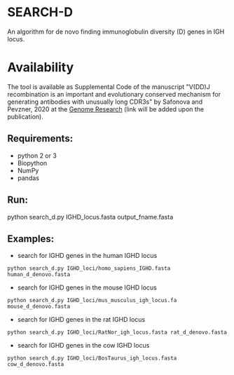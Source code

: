 # SEARCH-D
An algorithm for de novo finding immunoglobulin diversity (D) genes in IGH locus. 

# Availability
The tool is available as Supplemental Code of the manuscript "V(DD)J recombination is an important and evolutionary conserved mechanism for generating antibodies with unusually long CDR3s" by Safonova and Pevzner, 2020 at the [Genome Research](https://genome.cshlp.org/) (link will be added upon the publication). 

## Requirements:
- python 2 or 3
- Biopython
- NumPy
- pandas

## Run:
python search_d.py IGHD_locus.fasta output_fname.fasta

## Examples:
* search for IGHD genes in the human IGHD locus
```
python search_d.py IGHD_loci/homo_sapiens_IGHD.fasta human_d_denovo.fasta 
```
* search for IGHD genes in the mouse IGHD locus
```
python search_d.py IGHD_loci/mus_musculus_igh_locus.fa mouse_d_denovo.fasta 
```
* search for IGHD genes in the rat IGHD locus
```
python search_d.py IGHD_loci/RatNor_igh_locus.fasta rat_d_denovo.fasta
```
* search for IGHD genes in the cow IGHD locus
```
python search_d.py IGHD_loci/BosTaurus_igh_locus.fasta cow_d_denovo.fasta
```

